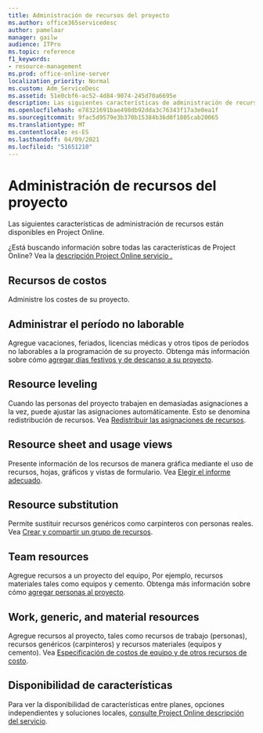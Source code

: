 ```yaml
---
title: Administración de recursos del proyecto
ms.author: office365servicedesc
author: pamelaar
manager: gailw
audience: ITPro
ms.topic: reference
f1_keywords:
- resource-management
ms.prod: office-online-server
localization_priority: Normal
ms.custom: Adm_ServiceDesc
ms.assetid: 51e0cbf6-ac52-4d84-9074-245d70a6695e
description: Las siguientes características de administración de recursos están disponibles en Project Online.
ms.openlocfilehash: e78321691bae498db92dda3c76343f17a3e0ea1f
ms.sourcegitcommit: 9fac5d9579e3b370b15384b36d0f1805cab20065
ms.translationtype: MT
ms.contentlocale: es-ES
ms.lasthandoff: 04/09/2021
ms.locfileid: "51651210"
---
```

# <a name="project-resource-management"></a>Administración de recursos del proyecto

Las siguientes características de administración de recursos están disponibles en Project Online.
  
¿Está buscando información sobre todas las características de Project Online? Vea la [descripción Project Online servicio .](project-online-service-description.md)
  
## <a name="cost-resources"></a>Recursos de costos

Administre los costes de su proyecto.
  
## <a name="manage-nonworking-time"></a>Administrar el período no laborable

Agregue vacaciones, feriados, licencias médicas y otros tipos de períodos no laborables a la programación de su proyecto. Obtenga más información sobre cómo [agregar días festivos y de descanso a su proyecto](https://go.microsoft.com/fwlink/p/?LinkId=271337).
  
## <a name="resource-leveling"></a>Resource leveling

Cuando las personas del proyecto trabajen en demasiadas asignaciones a la vez, puede ajustar las asignaciones automáticamente. Esto se denomina redistribución de recursos. Vea [Redistribuir las asignaciones de recursos](https://go.microsoft.com/fwlink/p/?LinkId=271348).
  
## <a name="resource-sheet-and-usage-views"></a>Resource sheet and usage views

Presente información de los recursos de manera gráfica mediante el uso de recursos, hojas, gráficos y vistas de formulario. Vea [Elegir el informe adecuado](https://go.microsoft.com/fwlink/?LinkId=402920).
  
## <a name="resource-substitution"></a>Resource substitution

Permite sustituir recursos genéricos como carpinteros con personas reales. Vea [Crear y compartir un grupo de recursos](https://go.microsoft.com/fwlink/?LinkId=402921).
  
## <a name="team-resources"></a>Team resources

Agregue recursos a un proyecto del equipo, Por ejemplo, recursos materiales tales como equipos y cemento. Obtenga más información sobre cómo [agregar personas al proyecto](https://go.microsoft.com/fwlink/p/?LinkId=271347).
  
## <a name="work-generic-and-material-resources"></a>Work, generic, and material resources

Agregue recursos al proyecto, tales como recursos de trabajo (personas), recursos genéricos (carpinteros) y recursos materiales (equipos y cemento). Vea [Especificación de costos de equipo y de otros recursos de costo](https://go.microsoft.com/fwlink/?LinkId=402922).
  
## <a name="feature-availability"></a>Disponibilidad de características

Para ver la disponibilidad de características entre planes, opciones independientes y soluciones locales, [consulte Project Online descripción del servicio](project-online-service-description.md).
  

